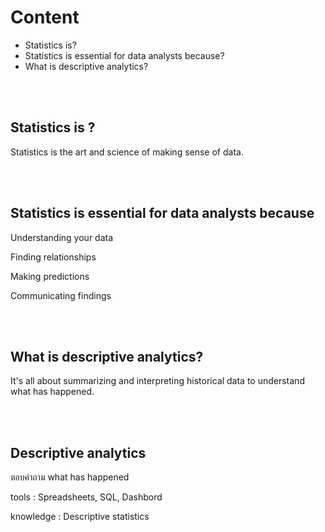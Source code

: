 # Content
- Statistics is?
- Statistics is essential for data analysts because?
- What is descriptive analytics?

<br/><br/>
## Statistics is ?
  <p>Statistics is the art and science of making sense of data.</p>

<br/><br/>

## Statistics is essential for data analysts because 
  <p> Understanding your data </p>
  <p> Finding relationships </p>
  <p> Making predictions </p>
  <p> Communicating findings </p>
  
<br/><br/>

## What is descriptive analytics?
  <p>It's all about summarizing and interpreting historical data to understand what has happened.</p>

<br/><br/>

## Descriptive analytics 
  <p>ตอบคำถาม what has happened </p>
  <p> tools : Spreadsheets, SQL, Dashbord </p>
  <p> knowledge : Descriptive statistics </p>
